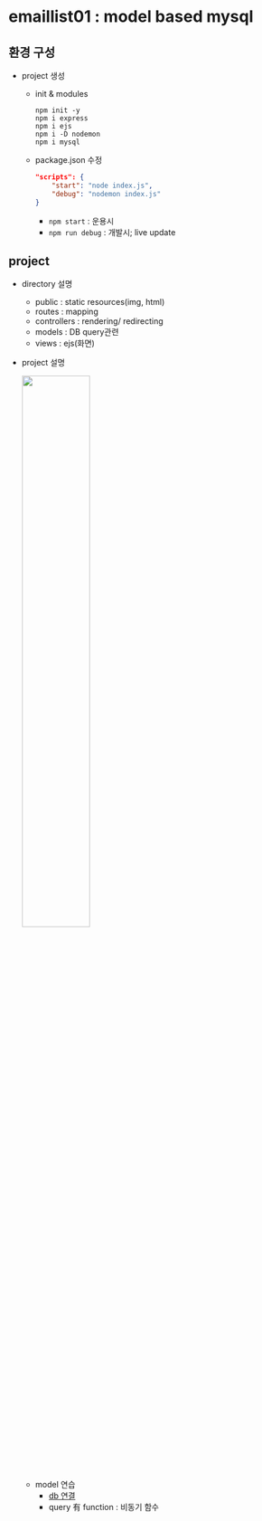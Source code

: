 # emaillist01 : model based mysql

## 환경 구성

* project 생성
    * init & modules
        ```shell
        npm init -y
        npm i express
        npm i ejs
        npm i -D nodemon
        npm i mysql
        ```

    * package.json 수정
        ```json
        "scripts": {
            "start": "node index.js",
            "debug": "nodemon index.js"
        }
        ```
        * ```npm start``` : 운용시
        * ```npm run debug``` : 개발시; live update

## project

* directory 설명
    * public : static resources(img, html)
    * routes : mapping
    * controllers : rendering/ redirecting
    * models : DB query관련
    * views : ejs(화면)

* project 설명

    <img src="https://user-images.githubusercontent.com/52481037/125382758-3d3cd900-e3d1-11eb-87f1-0bfdde40124a.jpg" width="50%"/>

    * model 연습
        * [db 연결](models/dbconn.js)
        * query 有 function : 비동기 함수

